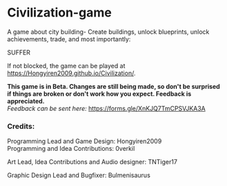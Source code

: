 # Civilization-game

A game about city building- 
Create buildings, unlock blueprints, unlock achievements, trade, and most importantly:

SUFFER

If not blocked, the game can be played at https://Hongyiren2009.github.io/Civilization/.

**This game is in Beta. Changes are still being made, so don't be surprised if things are broken or don't work how you expect. Feedback is appreciated.**  
*Feedback can be sent here:* https://forms.gle/XnKJQ7TmCPSVJKA3A



### Credits:
Programming Lead and Game Design: Hongyiren2009  
Programming and Idea Contributions: 0verkil

Art Lead, Idea Contributions and Audio designer: TNTiger17

Graphic Design Lead and Bugfixer: Bulmenisaurus

